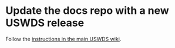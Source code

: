 # Update the docs repo with a new USWDS release
Follow the [instructions in the main USWDS wiki](https://github.com/uswds/uswds/wiki/Release-process#update-the-docs-repo-with-the-new-version-number-on-a-new-branch).

